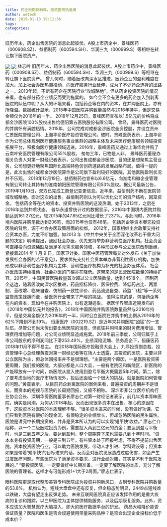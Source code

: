 ```yaml
---
title: 药企短期获利难，投资医院热退潮
author: wetech
date: 2019-01-13 19:11:36
tags: 
categories: 
---
```

旧历年末，药企出售医院的消息此起彼伏。A股上市药企中，景峰医药（000908.SZ）、益佰制药（600594.SH）、华润三九（000999.S）等相继在转让旗下医院资产。
<!-- more -->
<img align="center" border="0" src="https://imgcdn.yicai.com/uppics/images/2019/01/b32599cc6ae5c98300dfc2bcedda40c9.jpg" />
<img align="center" border="0" src="https://imgcdn.yicai.com/uppics/images/2019/01/2366120124f65cad153ae5fe3bb70312.jpg" />
林志吟
旧历年末，药企出售医院的消息此起彼伏。A股上市药企中，景峰医药（000908.SZ）、益佰制药（600594.SH）、华润三九（000999.S）等相继在转让旗下医院资产。
曾几何时，随着医改向深水区推进，医药企业的盈利难度在加大。加上社会办医热潮推动，向医疗服务行业延伸，成为了不少药企选择的出路之一。2013年起，不断有药企在医院行业“攻城略地”。但从药企投资医院的情况来看，也有部分药企业绩反而受到拖累的。
如今会不会有更多的药企加入到剥离医院的队伍中呢？从大的环境来看，包括药企等在内的资本，在并购医院上，亦有所降温。数据统计显示，2018年中国医院并购数量虽然与2016年持平，但是交易金额仅为2016年的一半。
2018年12月25日，景峰医药宣布以1.5亿元的价格将成都金沙医院100%股权出售给德阳第五医院股份有限公司。
曾经，景峰医药对医院的并购怀有满腔热情。2015年，公司完成对成都金沙医院全资控股，并设立贵州仁景医院管理公司、上海华俞医疗投资管理公司。彼时，景峰医药表示，上海华俞作为公司总体规划医疗健康服务事业集群的战略主体及未来医疗健康服务领域投资拓展平台，积极向医疗健康领域迈进。2016年，景峰医药又通过上海华俞并购了云南叶安医院管理有限公司55%股权。
匆匆三年，已物是人非。
景峰医药董秘办相关负责人对第一财经记者表示，公司出售成都金沙医院，目的还是想聚焦主营业务，公司想更好地聚焦国际化高端特色仿创药道路的发展战略布局。值得一提的是，此次出售的成都金沙医院算作是公司旗下盈利较好的医院，其他医院盈利状况并不乐观。
2018年12月19日，益佰制药也宣布以6.6亿元，向淮南和徽企业管理有限公司转让其持有的淮南朝阳医院管理有限公司53%股权。据公司最新公告，2019年1月10日，双方已完成工商登记变更信息。近年来，益佰制药不断在医院领域攻城略地。面对这次的出售，益佰制药则认为可以优化公司的资产结构，回笼资金。
包括药企等在内的资本，投资并购医院的这波热潮，始于2013年，之后在2016年达到井喷状态。
普华永道曾统计过的数据显示，2016年中国境内医院并购额达到161.27亿元，较2015年的47.85亿元同比增长了237%。与此同时，2016年境内医院并购笔数达到206笔，而2015年也仅有48笔。
包括药企等资本眷恋投资医院的背后，源于社会办医政策层面的松绑。
2012年，国家相继出台政策支持社会资本办医，力度不断加强。如2013 年《中共中央关于全面深化改革若干重大问题的决定》明确提出，鼓励社会办医，优先支持举办非营利性医疗机构。社会资金可直接投向资源稀缺及满足多元需求服务领域，多种形式参与公立医院改制重组。紧接着2014 年 1 月 9 日，国家卫计委、国家中医药管理局又对外发布《关于加快发展社会办医的若干意见》，要求优先支持社会资本举办非营利性医疗机构，加快形成以非营利性医疗机构为主体、营利性医疗机构为补充的社会办医体系。
社会办医政策持续推动，社会办医的门槛亦在降低。这带来的是民营医院数量的持续扩容。2015年，中国民营医院数量首次超过公立医院数量，达到14518个。
回到药企这边，随着医改向深水区推进，药品招标降价、医保控费、降低药占比、两票制、营改增、临床自查、仿制药一致性评价、药品流通自查、药监“飞检”等一系列监管政策蜂拥而至，给医药行业带来了严峻的挑战。
值得注意的是，包括药企等在内的资本，现如今在并购医院上，似有退潮迹象。
据医学界智库近期发布的《2018年中国亿元并购报告》，2018年中国医院并购医院数量虽然与2016年持平，但是交易金额仅为2016年的一半，同时公立医院在并购中的比例从2016年的62%下降到不到19%。
恒康医疗（002219.SZ）是近年来并购医院“凶猛”的一支队伍。尽管公司尚未传出要出售医院的消息，但疯狂并购带来的财务费用增加、管理费用增加等问题，对公司业绩明显造成拖累。2018年前三季度，公司归属于上市公司股东的净利润同比下滑253.49%。业绩深陷泥塘、债务高企下，恒康医药2018年11月不得不易主。
在2018年国际医疗投融资大会上，九鼎投资副总裁、投资管理中心总经理黄震对第一财经记者等在场人士透露，其投资的医院，主要以非公立医院为主，但总体回报率并不是很理想。“主要是两个原因，一是医院投资需要周期，我们投的医院，大部分都是人口大县，一般有老院区和新院区，新医院的产能释放有一个时间，新医院从投入使用到盈亏平衡大概需要5年时间。第二，除了要考虑当地的医疗市场情况外，投后还面临一个很大的挑战，就是医院如何管理的问题。”黄震表示。
从目前药企剥离医院的案例来看，普遍投资的周期并不是很长。而资本的短视与医院的长周期回报，又极不相称。
深圳市非公立医疗机构行业协会会长、深圳华侨医院董事长廖志仁对第一财经记者表示，前几年资本青睐医院，确实是风潮，为何从2018年起，反而出现很多资本在出售，核心的原因在于，这些资本对医院的本质理解不够。“很多资本进来的时候，没有做好功课，它们只看到医院有很好的现金流、有很稳定的业绩增长，但却忽略医院的民生属性。医院是讲究中长期投资的，并非是资本所认为的可以实现‘短平快’收益。”
廖志仁介绍称，以一个二级医院投资为例，需要投入两到三亿元的资金；要达到盈亏平衡时，也是三到五年之后，要达到盈利，整个周期算下来也需要八到十年时间。“资本本身有投资周期，一般是三到五年。有些资本处于回报考虑，不得不提前出售医院。资本投资医院行业，可以助力医院发展，带动人才引进、学科建设等；但资本如果是带着‘短平快’的目标进来的话，反而会对医院发展造成过度伤害，如会产生过度医疗问题。有些医院为了满足资本要求，进行业绩对赌，其实是不利于医院发展的。”
“要投资医院，一定要做好中长期准备。一定要了解医院的本质，充分了解医院的管理者。这样才有可能形成1+1大于2局面。”廖志仁表示。
 
 
眼科医院更是取代整形美容专科医院成为投资并购新风口，占到专科医院并购数量的53.8%。
机构认为，短线大盘盘中还有反复，但企稳态势明显，2449点短线难以跌破，大盘有望走出反弹走势。
未来互联网医院真正应该发挥作用的是重大疾病的复诊和跟踪，以三甲医院为主体提供辅助服务，以及后期康复服务。此外，资本应该加大智慧医疗大脑投入，即大的医疗数据平台的研发。
药品大幅降价能否保证质量？医院和医生是否会规避使用带量采购品种？是否会出现企业投标价低于成本价？
